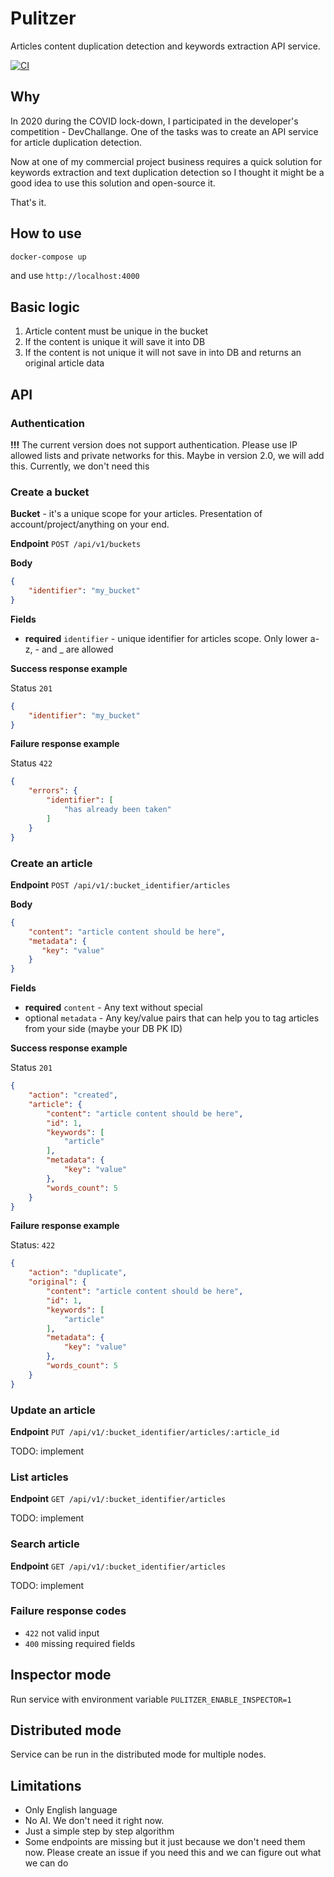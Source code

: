 # Pulitzer
Articles content duplication detection and keywords extraction API service.

[![CI](https://github.com/sveredyuk/pulitzer/actions/workflows/ci.yml/badge.svg?branch=main)](https://github.com/sveredyuk/pulitzer/actions/workflows/ci.yml)

## Why
In 2020 during the COVID lock-down, I participated in the developer's competition - DevChallange. One of the tasks was to create an API service for article duplication detection.

Now at one of my commercial project business requires a quick solution for keywords extraction and text duplication detection so I thought it might be a good idea to use this solution and open-source it.

That's it.

## How to use
```sh
docker-compose up
```
and use `http://localhost:4000`

## Basic logic
1. Article content must be unique in the bucket
2. If the content is unique it will save it into DB
3. If the content is not unique it will not save in into DB and returns an original article data

## API

### Authentication
**!!!**
The current version does not support authentication.
Please use IP allowed lists and private networks for this.
Maybe in version 2.0, we will add this. Currently, we don't need this

### Create a bucket
**Bucket** - it's a unique scope for your articles. Presentation of account/project/anything on your end.

**Endpoint** `POST /api/v1/buckets`

**Body**
```json
{
    "identifier": "my_bucket"
}
```

**Fields**
- **required** `identifier` - unique identifier for articles scope. Only lower a-z, - and _ are allowed

**Success response example**

Status `201`
```json
{
    "identifier": "my_bucket"
}
```

**Failure response example**

Status `422`
```json
{
    "errors": {
        "identifier": [
            "has already been taken"
        ]
    }
}
```

### Create an article
**Endpoint** `POST /api/v1/:bucket_identifier/articles`

**Body**
```json
{
    "content": "article content should be here",
    "metadata": {
       "key": "value"
    }
}
```

**Fields**
- **required** `content` - Any text without special
- optional `metadata` - Any key/value pairs that can help you to tag articles from your side (maybe your DB PK ID)

**Success response example**

Status `201`
```json
{
    "action": "created",
    "article": {
        "content": "article content should be here",
        "id": 1,
        "keywords": [
            "article"
        ],
        "metadata": {
            "key": "value"
        },
        "words_count": 5
    }
}
```

**Failure response example**

Status: `422`
```json
{
    "action": "duplicate",
    "original": {
        "content": "article content should be here",
        "id": 1,
        "keywords": [
            "article"
        ],
        "metadata": {
            "key": "value"
        },
        "words_count": 5
    }
}
```
### Update an article
**Endpoint** `PUT /api/v1/:bucket_identifier/articles/:article_id`

TODO: implement

### List articles
**Endpoint** `GET /api/v1/:bucket_identifier/articles`

TODO: implement

### Search article
**Endpoint** `GET /api/v1/:bucket_identifier/articles`

TODO: implement

### Failure response codes
- `422` not valid input
- `400` missing required fields

## Inspector mode
Run service with environment variable `PULITZER_ENABLE_INSPECTOR=1`

## Distributed mode
Service can be run in the distributed mode for multiple nodes.

## Limitations
- Only English language
- No AI. We don't need it right now.
- Just a simple step by step algorithm
- Some endpoints are missing but it just because we don't need them now. Please create an issue if you need this and we can figure out what we can do
